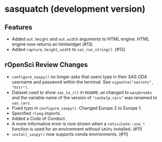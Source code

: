 # sasquatch (development version)

## Features

- Added `out.height` and `out.width` arguments to HTML engine. HTML engine now returns an htmlwidget (#13)
- Added `capture`, `height`, `width` to `sas_run_string()`. (#13)

## rOpenSci Review Changes

- `configure_saspy()` no longer asks that users type in their SAS ODA username and password within the terminal. See `vignette("secrets", "httr")`.  
- Dataset used to show `sas_to_r()` in `README.md` changed to `warpbreaks` and the variable name of the version of `"sashelp.cars"` was renamed to `sas_cars`.
- Fixed typo in `configure_saspy()`. Changed Europe 2 to Europe 1.  
- Specified `rlang` imports.  
- Added a Code of Conduct.  
- A more informative error is now shown when a `reticulate::use_*` function is used for an environment without `SASPy` installed. (#11)
- `install_saspy()` now supports conda environments. (#11)
